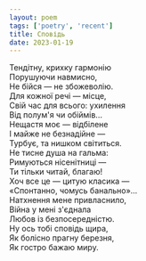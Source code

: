 ```yaml
---
layout: poem
tags: ['poetry', 'recent']
title: Сповідь
date: 2023-01-19
---
```


Тендітну, крихку гармонію<br>
Порушуючи навмисно,<br>
Не бійся — не збожеволію.<br>
Для кожної речі — місце,<br>
Свій час для всього: ухилення<br>
Від полум'я чи обіймів...<br>
Нещастя моє — відбілене<br>
І майже не безнадійне —<br>
Турбує, та нишком світиться.<br>
Не тисне душа на гальма:<br>
Римуються нісенітниці —<br>
Ти тільки читай, благаю!<br>
Хоч все це — цитую класика —<br>
«Спонтанно, чомусь банально»...<br>
Натхнення мене привласнило,<br>
Війна у мені з'єднала<br>
Любов із безпосередністю.<br>
Ну ось тобі сповідь щира,<br>
Як болісно прагну березня,<br>
Як гостро бажаю миру.
